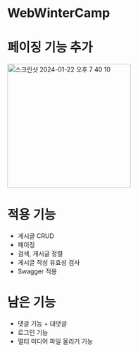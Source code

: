 # WebWinterCamp
# 페이징 기능 추가
<img width="280" alt="스크린샷 2024-01-22 오후 7 40 10" src="https://github.com/Musung1/WebWinterCamp/assets/70582218/8ef45957-37ad-4080-a964-956c60c8236e">

# 적용 기능
- 게시글 CRUD
- 페이징
- 검색, 게시글 정렬
- 게시글 작성 유효성 검사
- Swagger 적용
  
# 남은 기능
- 댓글 기능 + 대댓글
- 로그인 기능
- 멀티 미디어 파일 올리기 기능
  



